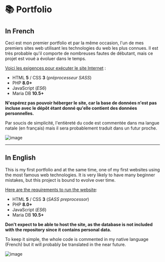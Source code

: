 # 📚 Portfolio

## In French

Ceci est mon premier portfolio et par la même occasion, l'un de mes premiers sites web utilisant les technologies du web les plus connues. Il est très probable qu'il comporte de nombreuses fautes de débutant, mais ce projet est voué a évoluer dans le temps.

<ins>Voici les exigences pour exécuter le site Internet</ins> :
* HTML **5** / CSS **3** (*préprocesseur SASS*)
* PHP **8.0+**
* JavaScript (*ES6*)
* Maria DB **10.5+**

**N'espérez pas pouvoir héberger le site, car la base de données n'est pas incluse avec le dépôt étant donné qu'elle contient des données personnelles.**

Par soucis de simplicité, l'entièreté du code est commentée dans ma langue natale (en français) mais il sera probablement traduit dans un futur proche.

![image](https://user-images.githubusercontent.com/26360935/149189264-ad8c7b32-b565-4770-9555-9d531041ec46.png)

___

## In English

This is my first portfolio and at the same time, one of my first websites using the most famous web technologies. It is very likely to have many beginner mistakes, but this project is bound to evolve over time.

<ins>Here are the requirements to run the website</ins>:
* HTML **5** / CSS **3** (*SASS preprocessor*)
* PHP **8.0+**
* JavaScript (*ES6*)
* Maria DB **10.5+**

**Don't expect to be able to host the site, as the database is not included with the repository since it contains personal data.**

To keep it simple, the whole code is commented in my native language (French) but it will probably be translated in the near future.

![image](https://user-images.githubusercontent.com/26360935/149189055-8a89d23c-c8cb-47d7-aee7-815e47344dd3.png)
